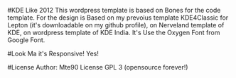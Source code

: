 #KDE Like 2012
This wordpress template is based on Bones for the code template.
For the design is Based on my prevoius template KDE4Classic for Lepton (it's downloadable on my github profile), on Nerveland template of KDE, on wordpress template of KDE India.
It's Use the Oxygen Font from Google Font.

#Look Ma it's Responsive!
Yes!

#License
Author: Mte90
License GPL 3 (opensource forever!)
